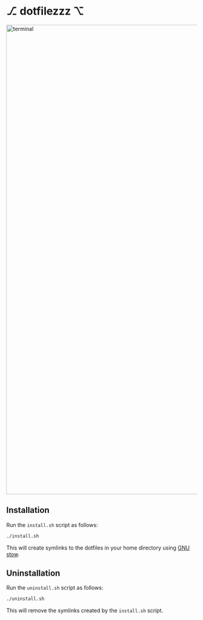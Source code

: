 # ⎇ dotfilezzz ⌥

<img width="1236" alt="terminal" src="https://github.com/davidarny/dotfiles/assets/17799810/6e98a6ae-82d8-4fba-ab46-fd1b03df2241">

## Installation

Run the `install.sh` script as follows:

```bash
./install.sh
```

This will create symlinks to the dotfiles in your home directory using [GNU stow](https://www.gnu.org/software/stow/).

## Uninstallation

Run the `uninstall.sh` script as follows:

```bash
./uninstall.sh
```

This will remove the symlinks created by the `install.sh` script.
